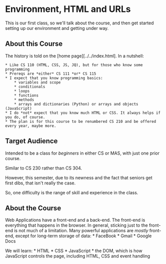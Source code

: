 # Environment, HTML and URLs

This is our first class, so we'll talk about the course, and then get
started setting up our environment and getting under way.

## About this Course

The history is told on the [home page][../../index.html]. In a nutshell:

    * Like CS 110 (HTML, CSS, JS, JQ), but for those who know some programming
    * Prereqs are *either* CS 111 *or* CS 115
    * I expect that you know programming basics:
        * variables and scope
        * conditionals
        * loops
        * functions
        * methods
        * arrays and dictionaries (Python) or arrays and objects (JavaScript)
    * I do *not* expect that you know much HTML or CSS. It always helps if you do, of course.
    * The plan is for this course to be renumbered CS 210 and be offered every year, maybe more.
    
## Target Audience

Intended to be a class for *beginners* in either CS or MAS, with just one prior course.

Similar to CS 230 rather than CS 304.

However, this semester, due to its newness and the fact that seniors get
first dibs, that isn't really the case.

So, one difficulty is the range of skill and experience in the class.

## About the Course

Web Applications have a front-end and a back-end. The front-end is
everything that happens in the browser.  In general, sticking just to the
front-end is not much of a limitation. Many powerful applications are
*mostly* front-end, except for long-term storage of data:
    * FaceBook
    * Gmail
    * Google Docs

We will learn:
    * HTML
    * CSS
    * JavaScript
    * the DOM, which is how JavaScript controls the page, including HTML, CSS and event handling
